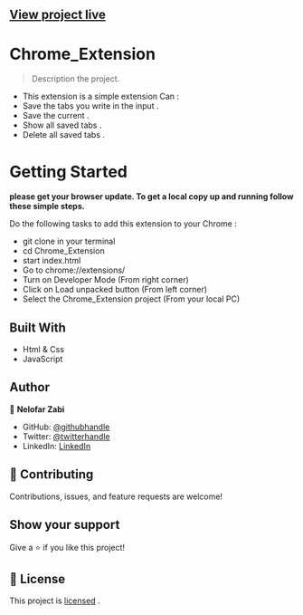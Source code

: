 
## [View project live](https://nelofarzabi.github.io/Chrome_Extension/)

# Chrome_Extension 

> Description the project.
- This extension is a simple extension Can :  
- Save the tabs you write in the input .  
- Save the current . 
- Show all saved tabs . 
- Delete all saved tabs  . 


# Getting Started

**please get your browser update. To get a local copy up and running follow these simple steps.**

Do the following tasks to add this extension to your Chrome : 

- git clone in your terminal
- cd Chrome_Extension
- start index.html
- Go to chrome://extensions/
- Turn on Developer Mode (From right corner)
- Click on Load unpacked button (From left corner)
- Select the Chrome_Extension project (From your local PC) 


## Built With

- Html & Css
- JavaScript

## Author

👤 **Nelofar Zabi**

- GitHub: [@githubhandle](https://github.com/Nelofarzabi)
- Twitter: [@twitterhandle](https://twitter.com/NelofarZabi)
- LinkedIn: [LinkedIn](https://www.linkedin.com/in/nelofar-zabi-1a1066213)

## 🤝 Contributing

Contributions, issues, and feature requests are welcome!

## Show your support

Give a ⭐️ if you like this project!

## 📝 License

This project is 
[licensed](https://github.com/Nelofarzabi/Chrome_Extension/blob/main/LICENSE) .
